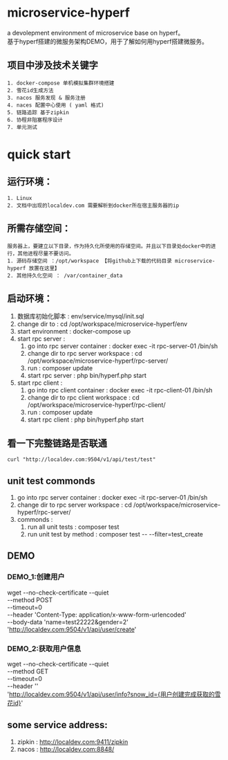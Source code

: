 # microservice-hyperf
a devolepment environment of microservice base on hyperf。  
基于hyperf搭建的微服务架构DEMO，用于了解如何用hyperf搭建微服务。
## 项目中涉及技术关键字
    1. docker-compose 单机模拟集群环境搭建
    2. 雪花id生成方法
    3. nacos 服务发现 & 服务注册
    4. naces 配置中心使用 ( yaml 格式)
    5. 链路追踪 基于zipkin
    6. 协程非阻塞程序设计
    7. 单元测试

# quick start
## 运行环境：
    1. Linux
    2. 文档中出现的localdev.com 需要解析到docker所在宿主服务器的ip


## 所需存储空间：
    服务器上，要建立以下目录，作为持久化所使用的存储空间。并且以下目录处docker中的进行，其他进程尽量不要访问。
    1. 源码存储空间 ：/opt/workspace 【将github上下载的代码目录 microservice-hyperf 放置在这里】
    2. 其他持久化空间 ： /var/container_data

## 启动环境：
 1. 数据库初始化脚本 : env/service/mysql/init.sql
 2. change dir to : cd /opt/workspace/microservice-hyperf/env
 3. start environment : docker-compose up
 4. start rpc server : 
    1. go into rpc server container : docker exec -it rpc-server-01 /bin/sh
    2. change dir to rpc server workspace : cd /opt/workspace/microservice-hyperf/rpc-server/
    3. run : composer update
    4. start rpc server : php bin/hyperf.php start
 5. start rpc client : 
    1. go into rpc client container : docker exec -it rpc-client-01 /bin/sh
    2. change dir to rpc client workspace : cd /opt/workspace/microservice-hyperf/rpc-client/
    3. run : composer update
    4. start rpc client : php bin/hyperf.php start
 
## 看一下完整链路是否联通
    curl "http://localdev.com:9504/v1/api/test/test"
## unit test commonds
 1. go into rpc server container : docker exec -it rpc-server-01 /bin/sh
 2. change dir to rpc server workspace : cd /opt/workspace/microservice-hyperf/rpc-server/
 3. commonds : 
    1. run all unit tests : composer test 
    2. run unit test by method : composer test -- --filter=test_create
    
## DEMO
### DEMO_1:创建用户
wget --no-check-certificate --quiet \
--method POST \
--timeout=0 \
--header 'Content-Type: application/x-www-form-urlencoded' \
--body-data 'name=test22222&gender=2' \
'http://localdev.com:9504/v1/api/user/create'
### DEMO_2:获取用户信息
wget --no-check-certificate --quiet \
--method GET \
--timeout=0 \
--header '' \
'http://localdev.com:9504/v1/api/user/info?snow_id={用户创建完成获取的雪花id}'
## some service address:
 1. zipkin : http://localdev.com:9411/zipkin
 2. nacos : http://localdev.com:8848/




    
    
    


